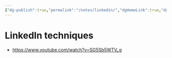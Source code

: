 ```yaml
---
{"dg-publish":true,"permalink":"/notes/linkedin/","dgHomeLink":true,"dgPassFrontmatter":false,"dgShowBacklinks":true,"dgShowLocalGraph":false}
---
```


# LinkedIn techniques

- <https://www.youtube.com/watch?v=SG5Sb5WTV_g>
